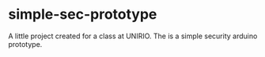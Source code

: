 # simple-sec-prototype
A little project created for a class at UNIRIO. The is a simple security arduino prototype.
